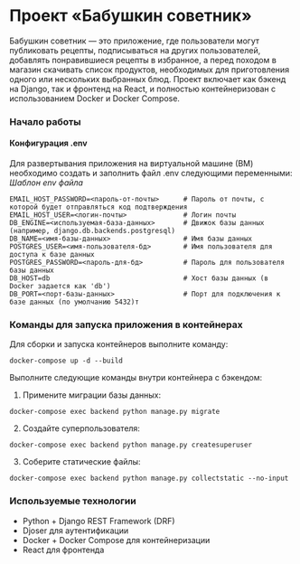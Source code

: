 # Проект «Бабушкин советник»
Бабушкин советник — это приложение, где пользователи могут публиковать рецепты, подписываться на других пользователей, добавлять понравившиеся рецепты в избранное, а перед походом в магазин скачивать список продуктов, необходимых для приготовления одного или нескольких выбранных блюд. Проект включает как бэкенд на Django, так и фронтенд на React, и полностью контейнеризован с использованием Docker и Docker Compose.
### Начало работы
#### Конфигурация .env
Для развертывания приложения на виртуальной машине (ВМ) необходимо создать и заполнить файл .env следующими переменными:
*Шаблон env файла*
```
EMAIL_HOST_PASSWORD=<пароль-от-почты>      # Пароль от почты, с которой будет отправляться код подтверждения
EMAIL_HOST_USER=<логин-почты>              # Логин почты
DB_ENGINE=<используемая-база-данных>       # Движок базы данных (например, django.db.backends.postgresql)
DB_NAME=<имя-базы-данных>                  # Имя базы данных
POSTGRES_USER=<имя-пользователя-бд>        # Имя пользователя для доступа к базе данных
POSTGRES_PASSWORD=<пароль-для-бд>          # Пароль для пользователя базы данных
DB_HOST=db                                 # Хост базы данных (в Docker задается как 'db')
DB_PORT=<порт-базы-данных>                 # Порт для подключения к базе данных (по умолчанию 5432)т
```
### Команды для запуска приложения в контейнерах
Для сборки и запуска контейнеров выполните команду:
```
docker-compose up -d --build
```
Выполните следующие команды внутри контейнера с бэкендом:
1) Примените миграции базы данных:
```
docker-compose exec backend python manage.py migrate
```  
2) Создайте суперпользователя:
```
docker-compose exec backend python manage.py createsuperuser
```
3) Соберите статические файлы:
```
docker-compose exec backend python manage.py collectstatic --no-input
```

### Используемые технологии
* Python + Django REST Framework (DRF)
* Djoser для аутентификации
* Docker + Docker Compose для контейнеризации
* React для фронтенда
